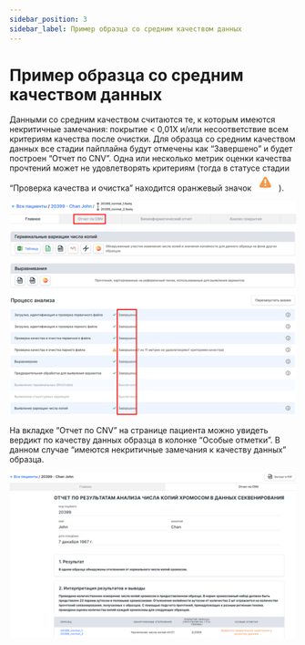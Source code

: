 ```yaml
---
sidebar_position: 3
sidebar_label: Пример образца со средним качеством данных
---
```


# Пример образца со средним качеством данных

Данными со средним качеством считаются те, к которым имеются некритичные замечания: покрытие < 0,01X и/или несоответствие всем критериям качества после очистки. Для образца со средним качеством данных все стадии пайплайна будут отмечены как “Завершено” и будет построен “Отчет по CNV”. Одна или несколько метрик оценки качества прочтений может не удовлетворять критериям (тогда в статусе стадии “Проверка качества и очистка” находится оранжевый значок ![44](/img/rus/44-warning-status.png) ).

![45](/img/rus/45-main-page-medium-data-quality.png)

На вкладке “Отчет по CNV” на странице пациента можно увидеть вердикт по качеству данных образца в колонке “Особые отметки”. В данном случае “имеются некритичные замечания к качеству данных” образца.

![46](/img/rus/46-cnv-report-medium-quality-data.png)
